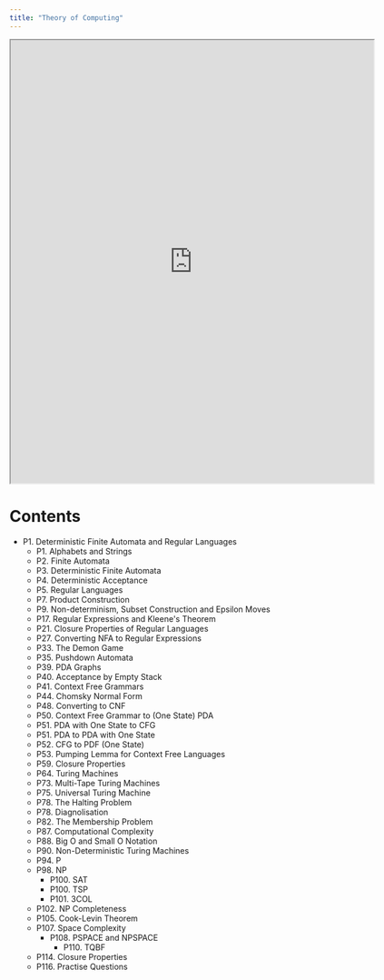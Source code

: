 ```yaml
---
title: "Theory of Computing"
---
```


<iframe src="https://drive.google.com/file/d/1qcAwslNpw-0xJEF67JOzOc6mjJ09Z0cN/preview" width="640" height="780" allow="autoplay"></iframe>


# Contents

- P1. Deterministic Finite Automata and Regular Languages
	- P1. Alphabets and Strings
	- P2. Finite Automata
	- P3. Deterministic Finite Automata
	- P4. Deterministic Acceptance
	- P5. Regular Languages
	- P7. Product Construction
	- P9. Non-determinism, Subset Construction and Epsilon Moves
	- P17. Regular Expressions and Kleene's Theorem
	- P21. Closure Properties of Regular Languages
	- P27. Converting NFA to Regular Expressions
	- P33. The Demon Game
	- P35. Pushdown Automata
	- P39. PDA Graphs
	- P40. Acceptance by Empty Stack
	- P41. Context Free Grammars
	- P44. Chomsky Normal Form
	- P48. Converting to CNF
	- P50. Context Free Grammar to (One State) PDA
	- P51. PDA with One State to CFG
	- P51. PDA to PDA with One State
	- P52. CFG to PDF (One State)
	- P53. Pumping Lemma for Context Free Languages
	- P59. Closure Properties
	- P64. Turing Machines
	- P73. Multi-Tape Turing Machines
	- P75. Universal Turing Machine
	- P78. The Halting Problem
	- P78. Diagnolisation
	- P82. The Membership Problem
	- P87. Computational Complexity
	- P88. Big O and Small O Notation
	- P90. Non-Deterministic Turing Machines
	- P94. P
	- P98. NP
		- P100. SAT
		- P100. TSP
		- P101. 3COL
	- P102. NP Completeness
	- P105. Cook-Levin Theorem
	- P107. Space Complexity
		- P108. PSPACE and NPSPACE
			- P110. TQBF
	- P114. Closure Properties
	- P116. Practise Questions